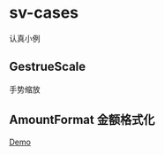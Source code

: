 # sv-cases
认真小例

GestrueScale
--------------
手势缩放


AmountFormat 金额格式化
-----------------------
[Demo](./test/amountFormat.html)

